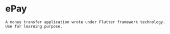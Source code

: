 # ePay

`A money transfer application wrote under Flutter framework technology. Use for learning purpose.`
